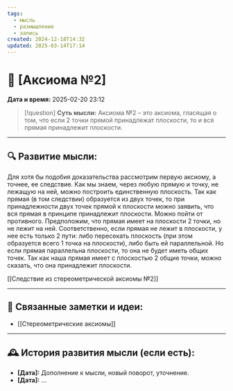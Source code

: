 ```yaml
---
tags:
  - мысль
  - размышление
  - запись
created: 2024-12-18T14:32
updated: 2025-03-14T17:14
---
```


# 💭  [Аксиома №2]

**Дата и время:** 2025-02-20 23:12

> [!question] **Суть мысли:**
> Аксиома №2 – это аксиома, гласящая о том, что если 2 точки прямой принадлежат плоскости, то и вся прямая принадлежит плоскости.

---

## 🔍 Развитие мысли:

Для хотя бы подобия доказательства рассмотрим первую аксиому, а точнее, ее следствие. Как мы знаем, через любую прямую и точку, не лежащую на ней, можно построить единственную плоскость. Так как прямая (в том следствии) образуется из двух точек, то при принадлежности двух точек прямой к плоскости можно заявить, что вся прямая в принципе принадлежит плоскости.
Можно пойти от противного. Предположим, что прямая имеет на плоскости 2 точки, но не лежит на ней. Соответственно, если прямая не лежит в плоскости, у нее есть только 2 пути: либо пересекать плоскость (при этом образуется всего 1 точка на плоскости), либо быть ей параллельной. Но если прямая параллельна плоскости, то она не будет иметь общих точек. Так как наша прямая имеет с плоскостью 2 общие точки, можно сказать, что она принадлежит плоскости.

[[Следствие из стереометрической аксиомы №2]]

---

## 🔄 Связанные заметки и идеи:

- [[Стереометрические аксиомы]]

---

## 🕰️ История развития мысли (если есть):

* **[Дата]:**  Дополнение к мысли, новый поворот, уточнение.
* **[Дата]:**  ...